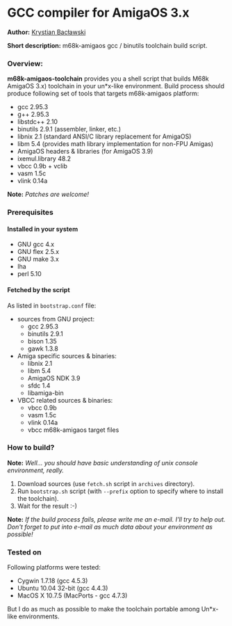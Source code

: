 GCC compiler for AmigaOS 3.x
===

**Author:** [Krystian Bacławski](mailto:krystian.baclawski@gmail.com)

**Short description:** m68k-amigaos gcc / binutils toolchain build script.

### Overview:

**m68k-amigaos-toolchain** provides you a shell script that builds M68k AmigaOS 3.x) toolchain in your un*x-like environment. Build process should produce following set of tools that targets m68k-amigaos platform:

 * gcc 2.95.3
 * g++ 2.95.3
 * libstdc++ 2.10
 * binutils 2.9.1 (assembler, linker, etc.)
 * libnix 2.1 (standard ANSI/C library replacement for AmigaOS)
 * libm 5.4 (provides math library implementation for non-FPU Amigas)
 * AmigaOS headers & libraries (for AmigaOS 3.9)
 * ixemul.library 48.2
 * vbcc 0.9b + vclib
 * vasm 1.5c
 * vlink 0.14a

**Note:** *Patches are welcome!*

### Prerequisites

#### Installed in your system

 * GNU gcc 4.x
 * GNU flex 2.5.x
 * GNU make 3.x
 * lha
 * perl 5.10

#### Fetched by the script

As listed in `bootstrap.conf` file:

 * sources from GNU project:
   - gcc 2.95.3
   - binutils 2.9.1
   - bison 1.35
   - gawk 1.3.8
 * Amiga specific sources & binaries:
   - libnix 2.1
   - libm 5.4
   - AmigaOS NDK 3.9
   - sfdc 1.4
   - libamiga-bin
 * VBCC related sources & binaries:
   - vbcc 0.9b
   - vasm 1.5c
   - vlink 0.14a
   - vbcc m68k-amigaos target files

### How to build?

**Note:** *Well… you should have basic understanding of unix console environment, really.*

1. Download sources (use `fetch.sh` script in `archives` directory).
2. Run `bootstrap.sh` script (with `--prefix` option to specify where to install the toolchain).
3. Wait for the result :-)

**Note:** *If the build process fails, please write me an e-mail.  I'll try to help out. Don't forget to put into e-mail as much data about your environment as possible!*

### Tested on

Following platforms were tested:

 * Cygwin 1.7.18 (gcc 4.5.3)
 * Ubuntu 10.04 32-bit (gcc 4.4.3)
 * MacOS X 10.7.5 (MacPorts - gcc 4.7.3)
 
But I do as much as possible to make the toolchain portable among Un*x-like environments.
